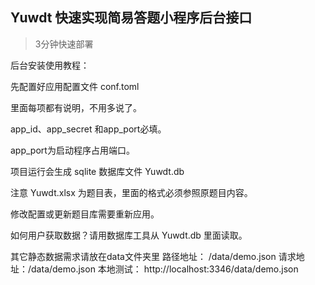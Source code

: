 ## Yuwdt 快速实现简易答题小程序后台接口

> 3分钟快速部署

后台安装使用教程：

先配置好应用配置文件
conf.toml

里面每项都有说明，不用多说了。

app_id、app_secret 和app_port必填。

app_port为启动程序占用端口。

项目运行会生成 sqlite 数据库文件  Yuwdt.db

注意 Yuwdt.xlsx 为题目表，里面的格式必须参照原题目内容。

修改配置或更新题目库需要重新应用。

如何用户获取数据？请用数据库工具从  Yuwdt.db 里面读取。


其它静态数据需求请放在data文件夹里
路径地址： /data/demo.json
请求地址：/data/demo.json     本地测试： http://localhost:3346/data/demo.json